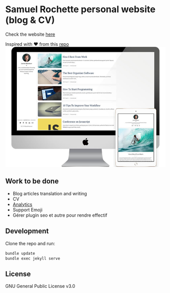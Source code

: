 # Samuel Rochette personal website (blog & CV)


Check the website [here](https://saxamos.github.io/)

Inspired with ❤ from this [repo](https://artemsheludko.github.io/flexible-jekyll/)
![icone?](https://github.com/artemsheludko/flexible-jekyll/blob/master/assets/img/promo-img.jpg?raw=true)

## Work to be done

- Blog articles translation and writing
- CV
- [Analytics](https://analytics.google.com/analytics/web/)
- Support Emoji
- Gérer plugin seo et autre pour rendre effectif

## Development

Clone the repo and run:
```
bundle update
bundle exec jekyll serve
```

## License

GNU General Public License v3.0

